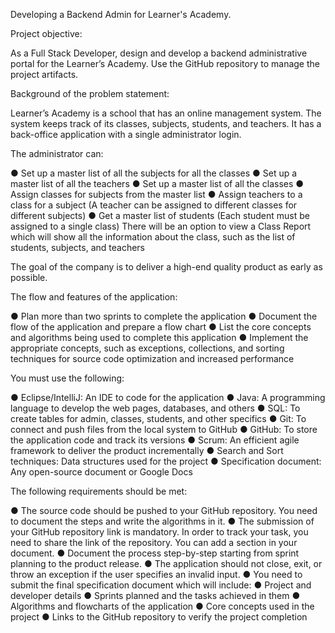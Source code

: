 Developing a Backend Admin for Learner's Academy.

Project objective:

As a Full Stack Developer, design and develop a backend administrative portal for the Learner’s Academy. Use the GitHub repository to manage the project artifacts.

Background of the problem statement:

Learner’s Academy is a school that has an online management system. The system keeps track of its classes, subjects, students, and teachers. It has a back-office application with a single administrator login.

The administrator can:

● Set up a master list of all the subjects for all the classes
● Set up a master list of all the teachers
● Set up a master list of all the classes
● Assign classes for subjects from the master list
● Assign teachers to a class for a subject (A teacher can be assigned to different classes for different subjects)
● Get a master list of students (Each student must be assigned to a single class)
There will be an option to view a Class Report which will show all the information about the class, such as the list of students, subjects, and teachers

The goal of the company is to deliver a high-end quality product as early as possible.

The flow and features of the application:

● Plan more than two sprints to complete the application
● Document the flow of the application and prepare a flow chart
● List the core concepts and algorithms being used to complete this application
● Implement the appropriate concepts, such as exceptions, collections, and sorting techniques for source code optimization and increased performance


You must use the following:

● Eclipse/IntelliJ: An IDE to code for the application
● Java: A programming language to develop the web pages, databases, and others
● SQL: To create tables for admin, classes, students, and other specifics
● Git: To connect and push files from the local system to GitHub
● GitHub: To store the application code and track its versions
● Scrum: An efficient agile framework to deliver the product incrementally
● Search and Sort techniques: Data structures used for the project
● Specification document: Any open-source document or Google Docs

The following requirements should be met:

● The source code should be pushed to your GitHub repository. You need to document the steps and write the algorithms in it.
● The submission of your GitHub repository link is mandatory. In order to track your task, you need to share the link of the repository. You can add a section in your document.
● Document the process step-by-step starting from sprint planning to the product release.
● The application should not close, exit, or throw an exception if the user specifies an invalid input.
● You need to submit the final specification document which will include:
● Project and developer details
● Sprints planned and the tasks achieved in them
● Algorithms and flowcharts of the application
● Core concepts used in the project
● Links to the GitHub repository to verify the project completion
